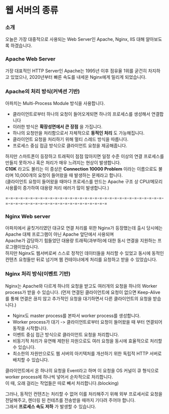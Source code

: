 웹 서버의 종류
==============
### 소개
오늘은 가장 대중적으로 사용되는 Web Server인 Apache, Nginx, IIS 대해 알아보도록 하겠습니다.

### Apache Web Server

가장 대표적인 HTTP Server인 Apache는 1995년 이후 점유율 1위를 굳건히 차지하고 있었으나, 2020년부터 빠른 속도를 내세운 Nginx에게 밀리게 되었습니다.

### Apache의 처리 방식(커넥션 기반)

아파치는 Multi-Process Module 방식을 사용합니다.
- 클라이언트로부터 하나의 요청이 들어오게되면 하나의 프로세스를 생성해서 연결합니다
- 이러한 방식은 __확장성면에서 큰 장점__ 을 가집니다.
- 하나의 요청만을 처리함으로서 자체적으로 __동적인 처리__ 도 가능해집니다.
- 클라이언트 요청을 처리하기 위해 멀티 스레드 방식을 따릅니다.
- 프로세스 중심 접금 방식으로 클라이언트 요청을 제공해줍니다.
 
하지만 스마트폰이 등장하고 트래픽이 점점 많아지면 일정 수준 이상의 연결 프로세스를 만들지 못하거나 혹은 처리가 매우 느려지는 현상이 발생합니다.  
__C10K__ 라고도 불리는 이 증상은 __Connection 10000 Problem__ 이라는 이름으로도 불리며 10,000개의 요청이 들어왔을 때 발생하는 문제라고 합니다.  
(클라이언트 요청이 들어왔을 때마다 프로세스를 만드는 Apache 구조 상 CPU/메모리 사용률이 증가하여 대용량 처리 에러가 많이 발생합니다.)

=-=-=-=-=-=-=-=-=-=-=-=-=-=-=-=-=-=-=-=-=-=-=-=-=-=-=-=-=-=-=-=-=-=-=-=-=-=-=-=-=-=-=-=-=-=-=-=-=-=-=-=-=

### Nginx Web server

아파치에서 골칫거리였던 대규모 연결 처리를 위한 Nginx가 등장했는데 출시 당시에는 Apache 대체 프로그램이 아닌 Apache 앞단에서 사용되며  
Apache가 감당하기 힘들었던 대용량 트래픽(과부하)에 대한 동시 연결을 지원하는 프로그램이었습니다.  
하지만 Nginx도 웹서버로써 스스로 정적인 데이터들을 처리할 수 있었고 동시에 동적인 컨텐츠 요청들만 뒤로 넘기며 웹 컨테이너에게 처리를 요청하고 받을 수 있었습니다.  

### Nginx 처리 방식(이벤트 기반)

Nginx는 Apache와 다르게 하나의 요청을 받고도 여러개의 요청을 하나의 Worker process가 받을 수 있습니다.
(먼저 연결된 클라이언트에 요청이 없으면 Keep-Alive를 통해 연결은 끊지 않고 추가적인 요청을 대기하면서 다른 클라이언트의 요청을 받습니다.)

- Nginx도 master process를 본따서 worker process를 생성합니다.
- Worker process가 대기 -> 클라이언트로부터 요청이 들어왔을 때 부터 연결되어 동작을 시작합니다.
- 이벤트 중심 접근 방식으로 클라이언트 요청을 처리합니다.
- 비동기적 처리가 유연해 제한된 자원으로도 여러 요청을 동시에 효율적으로 처리할 수 있습니다.
- 최소한의 자원만으로도 웹 서버의 아키텍처를 개선하기 위한 독립적 HTTP 서버로 배치할 수 있습니다.

클라이언트에서 온 하나의 요청을 Event라고 하며 이 요청을 OS 커널이 큐 형식으로 worker process에 하나씩 넣어서 순차적으로 처리합니다.   
이 때, 오래 걸리는 작업들은 따로 빼서 처리합니다.(blocking)

그러나, 동적인 컨텐츠는 처리할 수 없어 이를 처리해주기 위해 외부 프로세서로 요청을 전달해주고, 렌더링 된 컨테츠를 전송받을 때까지 기다려 주어야 합니다.  
그래서 __프로세스 속도 저하__ 가 발생할 수 있습니다.


